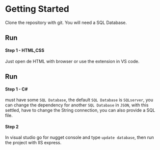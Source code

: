 # Getting Started
Clone the repository with git. You will need a SQL Database.

## Run
#### Step 1 - HTML,CSS 
Just open de HTML with browser or use the extension in VS code.

## Run
#### Step 1 - C#
must have some `SQL Database`, the default `SQL Database` is `SQLserver`, you can change the dependency for another `SQL Database` in `JSON`,
with this settled, have to change the String connection, you can also provide a SQL file.
#### Step 2
In visual studio go for nugget console and type `update database`,
then run the project with IIS express.
 
